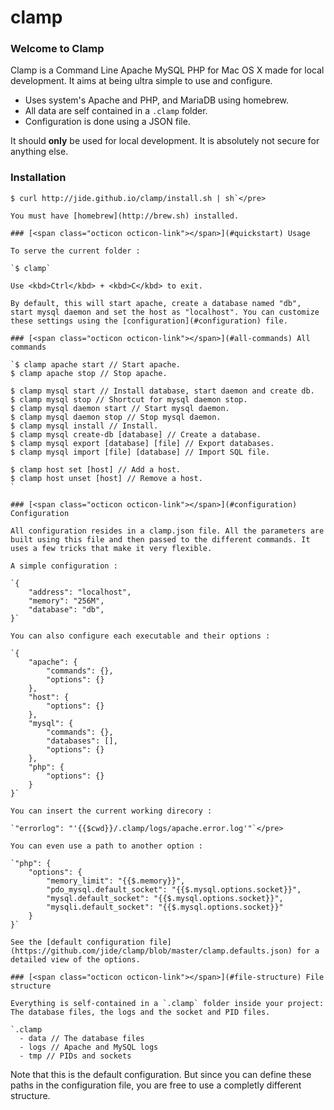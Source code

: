 clamp
=====

### [<span class="octicon octicon-link"></span>](#welcome-to-clamp) Welcome to Clamp

Clamp is a Command Line Apache MySQL PHP for Mac OS X made for local development. It aims at being ultra simple to use and configure.

*   Uses system's Apache and PHP, and MariaDB using homebrew.
*   All data are self contained in a `.clamp` folder.
*   Configuration is done using a JSON file.

<span class="octicon octicon-alert"></span> It should **only** be used for local development. It is absolutely not secure for anything else.

### [<span class="octicon octicon-link"></span>](#installation) Installation

    $ curl http://jide.github.io/clamp/install.sh | sh`</pre>

    You must have [homebrew](http://brew.sh) installed.

    ### [<span class="octicon octicon-link"></span>](#quickstart) Usage

    To serve the current folder :

    `$ clamp`

    Use <kbd>Ctrl</kbd> + <kbd>C</kbd> to exit.

    By default, this will start apache, create a database named "db", start mysql daemon and set the host as "localhost". You can customize these settings using the [configuration](#configuration) file.

    ### [<span class="octicon octicon-link"></span>](#all-commands) All commands

    `$ clamp apache start // Start apache.
    $ clamp apache stop // Stop apache.

    $ clamp mysql start // Install database, start daemon and create db.
    $ clamp mysql stop // Shortcut for mysql daemon stop.
    $ clamp mysql daemon start // Start mysql daemon.
    $ clamp mysql daemon stop // Stop mysql daemon.
    $ clamp mysql install // Install.
    $ clamp mysql create-db [database] // Create a database.
    $ clamp mysql export [database] [file] // Export databases.
    $ clamp mysql import [file] [database] // Import SQL file.

    $ clamp host set [host] // Add a host.
    $ clamp host unset [host] // Remove a host.
    `

    ### [<span class="octicon octicon-link"></span>](#configuration) Configuration

    All configuration resides in a clamp.json file. All the parameters are built using this file and then passed to the different commands. It uses a few tricks that make it very flexible. 

    A simple configuration :

    `{
        "address": "localhost",
        "memory": "256M",
        "database": "db",
    }`

    You can also configure each executable and their options :

    `{
        "apache": {
            "commands": {},
            "options": {}
        },
        "host": {
            "options": {}
        },
        "mysql": {
            "commands": {},
            "databases": [],
            "options": {}
        },
        "php": {
            "options": {}
        }
    }`

    You can insert the current working direcory :

    `"errorlog": "'{{$cwd}}/.clamp/logs/apache.error.log'"`</pre>

    You can even use a path to another option :

    `"php": {
        "options": {
            "memory_limit": "{{$.memory}}",
            "pdo_mysql.default_socket": "{{$.mysql.options.socket}}",
            "mysql.default_socket": "{{$.mysql.options.socket}}",
            "mysqli.default_socket": "{{$.mysql.options.socket}}"
        }
    }`

    See the [default configuration file](https://github.com/jide/clamp/blob/master/clamp.defaults.json) for a detailed view of the options.

    ### [<span class="octicon octicon-link"></span>](#file-structure) File structure

    Everything is self-contained in a `.clamp` folder inside your project: The database files, the logs and the socket and PID files.

    `.clamp
      - data // The database files
      - logs // Apache and MySQL logs
      - tmp // PIDs and sockets

Note that this is the default configuration. But since you can define these paths in the configuration file, you are free to use a completly different structure.
